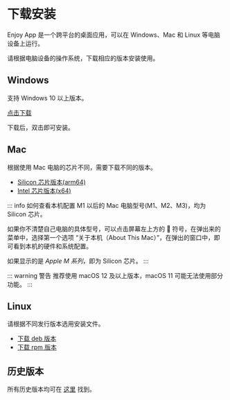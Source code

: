 # 下载安装

Enjoy App 是一个跨平台的桌面应用，可以在 Windows、Mac 和 Linux 等电脑设备上运行。

请根据电脑设备的操作系统，下载相应的版本安装使用。

## Windows

支持 Windows 10 以上版本。

[点击下载](https://github.com/xiaolai/everyone-can-use-english/releases/download/v0.1.0-alpha.12/Enjoy-0.1.0-alpha.12-Setup.exe)

下载后，双击即可安装。

## Mac

根据使用 Mac 电脑的芯片不同，需要下载不同的版本。

- [Silicon 芯片版本(arm64)](https://github.com/xiaolai/everyone-can-use-english/releases/download/v0.1.0-alpha.12/Enjoy-darwin-arm64-0.1.0-alpha.12.zip)
- [Intel 芯片版本(x64)](https://github.com/xiaolai/everyone-can-use-english/releases/download/v0.1.0-alpha.12/Enjoy-darwin-x64-0.1.0-alpha.12.zip)

::: info 如何查看本机配置
M1 以后的 Mac 电脑型号(M1、M2、M3)，均为 Silicon 芯片。

如果你不清楚自己电脑的具体型号，可以点击屏幕左上方的  符号，在弹出来的菜单中，选择第一个选项 “关于本机（About This Mac）”，在弹出的窗口中，即可看到本机的硬件和系统配置。

如果显示的是 _Apple M 系列_，即为 Silicon 芯片。
:::

::: warning 警告
推荐使用 macOS 12 及以上版本，macOS 11 可能无法使用部分功能。
:::

## Linux

请根据不同发行版本选用安装文件。

- [下载 deb 版本](https://github.com/xiaolai/everyone-can-use-english/releases/download/v0.1.0-alpha.12/enjoy_0.1.0-alpha.12_amd64.deb)
- [下载 rpm 版本](https://github.com/xiaolai/everyone-can-use-english/releases/download/v0.1.0-alpha.12/enjoy-0.1.0.alpha.12-1.x86_64.rpm)

## 历史版本

所有历史版本均可在 [这里](https://github.com/xiaolai/everyone-can-use-english/releases) 找到。
